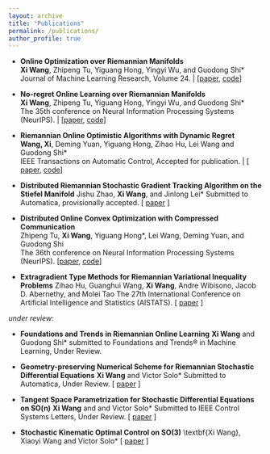 ```yaml
---
layout: archive
title: "Publications"
permalink: /publications/
author_profile: true
---
```


- **Online Optimization over Riemannian Manifolds**  
  **Xi Wang**, Zhipeng Tu, Yiguang Hong, Yingyi Wu, and Guodong Shi*  
  Journal of Machine Learning Research, Volume 24. | \[[paper](https://www.jmlr.org/papers/volume24/21-1308/21-1308.pdf), [code](https://github.com/RiemannianOCO/experiments)\]
  
- **No-regret Online Learning over Riemannian Manifolds**  
  **Xi Wang**, Zhipeng Tu, Yiguang Hong, Yingyi Wu, and Guodong Shi*  
  The 35th conference on Neural Information Processing Systems (NeurIPS). | \[[paper](https://proceedings.neurips.cc/paper/2021/hash/ee389847678a3a9d1ce9e4ca69200d06-Abstract.html), [code](https://openreview.net/attachment?id=y8y6GJUL01H&name=code)\]

- **Riemannian Online Optimistic Algorithms with Dynamic Regret**  
  **Wang, Xi**, Deming Yuan, Yiguang Hong, Zihao Hu, Lei Wang and Guodong Shi*  
IEEE Transactions on Automatic Control, Accepted for publication. | \[ [paper](https://ieeexplore.ieee.org/document/10947566), [code](https://github.com/RiemannianOCO/DynamicReg)\]

- **Distributed Riemannian Stochastic Gradient Tracking Algorithm on the Stiefel Manifold**
    Jishu Zhao, **Xi Wang**, and Jinlong Lei*
    Submitted to Automatica, provisionally accepted. \[ [paper](https://arxiv.org/abs/2405.16900) \]
 
- **Distributed Online Convex Optimization with Compressed Communication**  
  Zhipeng Tu, **Xi Wang**, Yiguang Hong*, Lei Wang, Deming Yuan, and Guodong Shi  
  The 36th conference on Neural Information Processing Systems (NeurIPS).  \[[paper](https://proceedings.neurips.cc/paper_files/paper/2022/hash/dececdcbf0ea0162234a8fb4ab051415-Abstract-Conference.html), [code](https://github.com/happy-math/CC-DOCO)\]

- **Extragradient Type Methods for Riemannian Variational Inequality Problems**
   Zihao Hu, Guanghui Wang, **Xi Wang**, Andre Wibisono, Jacob D. Abernethy, and Molei Tao
   The 27th International Conference on Artificial Intelligence and Statistics (AISTATS). \[ [paper](https://proceedings.mlr.press/v238/hu24c.html) \]

*under review:*

- **Foundations and Trends in Riemannian Online Learning**
   **Xi Wang** and Guodong Shi*
   submitted to Foundations and Trends® in Machine Learning, Under Review.

- **Geometry-preserving Numerical Scheme for Riemannian Stochastic Differential Equations**
  **Xi Wang** and Victor Solo*
  Submitted to Automatica, Under Review. \[ [paper](http://arxiv.org/abs/2504.12631) \]

- **Tangent Space Parametrization for Stochastic Differential Equations on SO(n)**
  **Xi Wang** and and Victor Solo*
  Submitted to IEEE Control Systems Letters, Under Review. \[ [paper](http://arxiv.org/abs/2504.12650) \]

- **Stochastic Kinematic Optimal Control on SO(3)**
  \textbf{Xi Wang}, Xiaoyi Wang and Victor Solo* \[ [paper](https://arxiv.org/abs/2412.08124) \]


